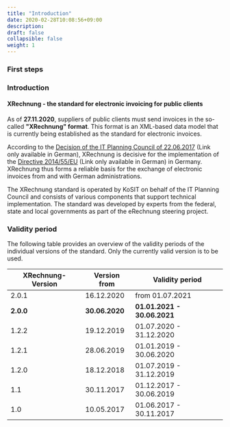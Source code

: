 ```yaml
---
title: "Introduction"
date: 2020-02-28T10:08:56+09:00
description: 
draft: false
collapsible: false
weight: 1
---
```

### First steps

### Introduction

#### XRechnung - the standard for electronic invoicing for public clients
As of **27.11.2020**, suppliers of public clients must send invoices in the so-called **"XRechnung" format**. This format is an XML-based data model that is currently being established as the standard for electronic invoices.

According to the [Decision of the IT Planning Council of 22.06.2017](https://www.it-planungsrat.de/SharedDocs/Sitzungen/DE/2017/Sitzung_23.html?pos=3) (Link only available in German), XRechnung is decisive for the implementation of the [Directive 2014/55/EU](https://eur-lex.europa.eu/legal-content/DE/ALL/?uri=CELEX%3A32014L0055) (Link only available in German) in Germany. XRechnung thus forms a reliable basis for the exchange of electronic invoices from and with German administrations.

The XRechnung standard is operated by KoSIT on behalf of the IT Planning Council and consists of various components that support technical implementation. The standard was developed by experts from the federal, state and local governments as part of the eRechnung steering project.

### Validity period

The following table provides an overview of the validity periods of the individual versions of the standard. Only the currently valid version is to be used.

| XRechnung-Version | Version from    | Validity period             |
|-------------------|-----------------|-----------------------------|
| 2.0.1             | 16.12.2020      | from 01.07.2021             |
| **2.0.0**         | **30.06.2020**  | **01.01.2021 - 30.06.2021** |
| 1.2.2             | 19.12.2019      | 01.07.2020 - 31.12.2020     |
| 1.2.1             | 28.06.2019      | 01.01.2019 - 30.06.2020     |
| 1.2.0             | 18.12.2018      | 01.07.2019 - 31.12.2019     |
| 1.1               | 30.11.2017      | 01.12.2017 - 30.06.2019     |
| 1.0               | 10.05.2017      | 01.06.2017 - 30.11.2017     |